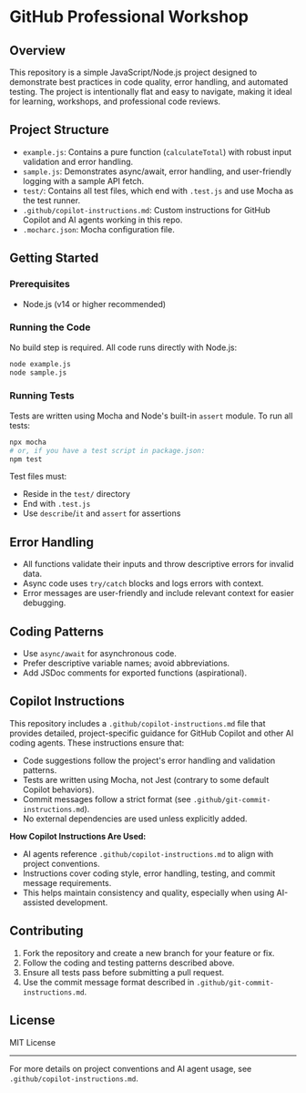 
# GitHub Professional Workshop

## Overview
This repository is a simple JavaScript/Node.js project designed to demonstrate best practices in code quality, error handling, and automated testing. The project is intentionally flat and easy to navigate, making it ideal for learning, workshops, and professional code reviews.

## Project Structure

- `example.js`: Contains a pure function (`calculateTotal`) with robust input validation and error handling.
- `sample.js`: Demonstrates async/await, error handling, and user-friendly logging with a sample API fetch.
- `test/`: Contains all test files, which end with `.test.js` and use Mocha as the test runner.
- `.github/copilot-instructions.md`: Custom instructions for GitHub Copilot and AI agents working in this repo.
- `.mocharc.json`: Mocha configuration file.

## Getting Started

### Prerequisites
- Node.js (v14 or higher recommended)

### Running the Code
No build step is required. All code runs directly with Node.js:

```sh
node example.js
node sample.js
```

### Running Tests
Tests are written using Mocha and Node's built-in `assert` module. To run all tests:

```sh
npx mocha
# or, if you have a test script in package.json:
npm test
```

Test files must:
- Reside in the `test/` directory
- End with `.test.js`
- Use `describe`/`it` and `assert` for assertions

## Error Handling
- All functions validate their inputs and throw descriptive errors for invalid data.
- Async code uses `try/catch` blocks and logs errors with context.
- Error messages are user-friendly and include relevant context for easier debugging.

## Coding Patterns
- Use `async/await` for asynchronous code.
- Prefer descriptive variable names; avoid abbreviations.
- Add JSDoc comments for exported functions (aspirational).

## Copilot Instructions
This repository includes a `.github/copilot-instructions.md` file that provides detailed, project-specific guidance for GitHub Copilot and other AI coding agents. These instructions ensure that:
- Code suggestions follow the project's error handling and validation patterns.
- Tests are written using Mocha, not Jest (contrary to some default Copilot behaviors).
- Commit messages follow a strict format (see `.github/git-commit-instructions.md`).
- No external dependencies are used unless explicitly added.

**How Copilot Instructions Are Used:**
- AI agents reference `.github/copilot-instructions.md` to align with project conventions.
- Instructions cover coding style, error handling, testing, and commit message requirements.
- This helps maintain consistency and quality, especially when using AI-assisted development.

## Contributing
1. Fork the repository and create a new branch for your feature or fix.
2. Follow the coding and testing patterns described above.
3. Ensure all tests pass before submitting a pull request.
4. Use the commit message format described in `.github/git-commit-instructions.md`.

## License
MIT License

---
For more details on project conventions and AI agent usage, see `.github/copilot-instructions.md`.
